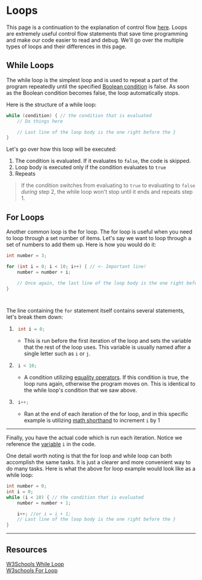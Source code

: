 # Loops

This page is a continuation to the explanation of control flow [here](./If-Else.md#java-branching-if-if-else). Loops are extremely useful control flow statements that save time programming and make our code easier to read and debug. We'll go over the multiple types of loops and their differences in this page.

## While Loops

The while loop is the simplest loop and is used to repeat a part of the program repeatedly until the specified [Boolean condition](./Boolean-And-Equality-Operators.md#) is false. As soon as the Boolean condition becomes false, the loop automatically stops.

Here is the structure of a while loop:

```java
while (condition) { // the condition that is evaluated
    // Do things here

    // Last line of the loop body is the one right before the }
}
```
Let's go over how this loop will be executed:
1. The condition is evaluated. If it evaluates to `false`, the code is skipped.
2. Loop body is executed only if the condition evaluates to `true`
3. Repeats 
   



> If the condition switches from evaluating to `true` to evaluating to `false` *during* step 2, the while loop won't stop until it ends and repeats step 1.

## For Loops

Another common loop is the for loop. The for loop is useful when you need to loop through a set number of items. Let's say we want to loop through a set of numbers to add them up.
Here is how you would do it:

```java
int number = 3;

for (int i = 0; i < 10; i++) { // <- Important line!
    number = number + i;

    // Once again, the last line of the loop body is the one right before the }
}




```

The line containing the `for` statement itself contains several statements, let's break them down:

1. ```java
    int i = 0;
   ```
   - This is run before the first iteration of the loop and sets the variable that the rest of the loop uses. This variable is usually named after a single letter such as `i` or `j`.
2. ```java
    i < 10;
   ```
   - A condition utilizing [equality operators](./Boolean-And-Equality-Operators.md#equality-operators). If this condition is true, the loop runs again, otherwise the program moves on. This is identical to the while loop's condition that we saw above.
3. ```java
    i++;
   ```
   - Ran at the end of each iteration of the for loop, and in this specific example is utilizing [math shorthand](./Operators-And-Math.md#operator-shorthand) to increment `i` by 1

______________________________________________________________________

Finally, you have the actual code which is run each iteration. Notice we reference the [variable](./Variables.md#variables) `i` in the code.

One detail worth noting is that the for loop and while loop can both accomplish the same tasks. It is just a clearer and more convenient way to do many tasks. Here is what the above for loop example would look like as a while loop:

```java
int number = 0;
int i = 0;
while (i < 10) { // the condition that is evaluated
    number = number + 1;

    i++; //or i = i + 1;
    // Last line of the loop body is the one right before the }
}
```

______________________________________________________________________

## Resources    

[W3Schools While Loop](https://www.w3schools.com/java/java_while_loop.asp)\
[W3schools For Loop](https://www.w3schools.com/java/java_for_loop.asp)
